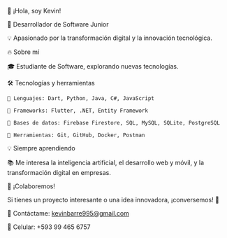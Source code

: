 👋 ¡Hola, soy Kevin!

  🚀 Desarrollador de Software Junior
  
  💡 Apasionado por la transformación digital y la innovación tecnológica. 

🔥 Sobre mí

  🎓 Estudiante de Software, explorando nuevas tecnologías.


🛠️ Tecnologías y herramientas
 
    🔹 Lenguajes: Dart, Python, Java, C#, JavaScript
    
    🔹 Frameworks: Flutter, .NET, Entity Framework
     
    🔹 Bases de datos: Firebase Firestore, SQL, MySQL, SQLite, PostgreSQL
    
    🔹 Herramientas: Git, GitHub, Docker, Postman
    
    

💡 Siempre aprendiendo

📚 Me interesa la inteligencia artificial, el desarrollo web y móvil, y la transformación digital en empresas.

🤝 ¡Colaboremos!

Si tienes un proyecto interesante o una idea innovadora, ¡conversemos! 🚀

📩 Contáctame: kevinbarre995@gmail.com 

📲 Celular: +593 99 465 6757
